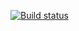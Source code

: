 [![Build status](https://ci.appveyor.com/api/projects/status/4yjvga7qyw187psm?svg=true)](https://ci.appveyor.com/project/alloenne/aqa4-selenide)